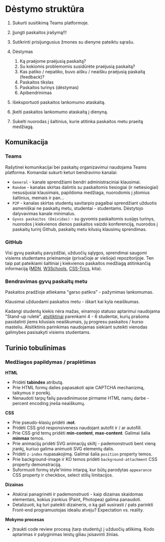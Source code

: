# Dėstymo struktūra

1. Sukurti susitikimą Teams platformoje.
2. Įjungti paskaitos įrašymą!!!
3. Sutikrinti prisijungusius žmones su dienyne pateiktu sąrašu.

4. Dėstymas

    1. Ką praėjome praėjusią paskaitą?
    2. Su kokiomis problemomis susidūrėte praėjusią paskaitą?
    3. Kas patiko / nepatiko, buvo aišku / neaišku praėjusią paskaitą (feedback)?
    4. Paskaitos tikslas
    5. Paskaitos turinys (dėstymas)
    6. Apibendrinimas

5. Išeksportuoti paskaitos lankomumo ataskaitą.
6. Įkelti paskaitos lankomumo ataskaitą į dienyną.
7. Sukelti nuorodas į šaltinius, kurie atitinka paskaitos metu praeitą medžiagą.

## Komunikacija

### Teams

Rašytinei komunikacijai bei paskaitų organizavimui naudojama Teams platforma. Komandai sukurti keturi bendravimo kanalai:

-   `General` - kanale sprendžiami bendri administraciniai klausimai.
-   `Random` - kanalas skirtas dalintis su paskaitomis tiesiogiai (ir netiesiogiai) nesusijusiai klausimais, papildoma medžiaga, nuorodomis į įdomius šaltinius, memais ir pan...
-   `P2P` - kanalas skirtas studentų savitarpio pagalbai sprendžiant užduotis asmeniškai ne paskaitų metu, studentai - studentams. Dėstytojo dalyvavimas kanale minimalus.
-   `Gyvos paskaitos (Deividas)` - su gyvomis paskaitomis susijęs turinys, nuorodos į kiekvienos dienos paskaitos vaizdo konferenciją, nuorodos į paskaitų turinį Github, paskaitų metu kilusių klausimų sprendimas.

### GitHub

Visi gyvų paskaitų pavyzdžiai, užduočių sąlygos, sprendimai saugomi visiems studentams prieinamoje (privačioje ar viešoje) repozitorijoje. Ten taip pat pateikiami šaltiniai į kiekvienos paskaitos medžiagą atitinkančią informaciją ([MDN](https://developer.mozilla.org/en-US/), [W3Schools](https://www.w3schools.com/), [CSS-Trics](https://css-tricks.com/), kita).

### Bendravimas gyvų paskaitų metu

Paskaitos pradžioje atliekama "garso patikra" - pažymimas lankomumas.

Klausimai užduodami paskaitos metu - iškart kai kyla neaiškumas.

Kadangi studentų kiekis nėra mažas, einamojo statuso aptarimui naudojama "Stand-up ruletė", [atsitiktinai](https://www.random.org/lists/) parenkami 4 - 6 studentai, kurių prašoma pasidalinti jiems kilusiais neaiškumais, jų progresu paskaitos / kurso masteliu. Atsitiktinis parinkimas naudojamas siekiant suteikti vienodas galimybes pasisakyti visiems studentams.

## Turinio tobulinimas

### Medžiagos papildymas / praplėtimas

**HTML**

-   Pridėti **tabindex** atributą.
-   Prie HTML formų dalies papasakoti apie CAPTCHA mechanizmą, taikymus ir poreikį.
-   Nenaudoti tarpų failų pavadinimuose pirmame HTML namų darbe - percent encoding įneša neaiškumų.

**CSS**

-   Prie pseudo-klasių pridėti **:not**.
-   Pridėti CSS grid responsiveness naudojant autofit ir / ar autofill.
-   Prie CSS grid temų pridėti **min-content**, **max-content**. Galimai šalia **minmax** temos.
-   Prie animacijų pridėti SVG animacijų skiltį - pademonstruoti bent vieną įrankį, kuriuo galima animuoti SVG elementų dalis.
-   Pridėti `z-index` nupasakojimą. Galimai šalia `position` property temos.
-   Prie background-image ir KO temos pridėti `background-attachment` CSS property demonstraciją.
-   Suformuoti formų style'inimo intarpą, kur būtų parodytas `appearance` CSS property ir checkbox, select stilių limitacijos.

**Dizainas**

-   Atskirai panagrinėti ir pademonstruoti - kaip dizainas skaidomas elementais, kokius įrankius (Paint, Photopea) galima panaudoti.
-   Detalizuoti, ką turi pateikti dizaineris, o ką gali susirasti / pats parinkti Front-end programuotojas idealiu atveju? Expectation vs. reality.

**Mokymo procesas**

-   Įtraukti code review procesą (tarp studentų) į užduočių atlikimą. Kodo aptarimas ir palyginimas leistų giliau įsisavinti žinias.
